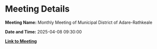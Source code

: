 # Meeting Details

**Meeting Name:** Monthly Meeting of Municipal District of Adare-Rathkeale

**Date and Time:** 2025-04-08 09:30:00

**[Link to Meeting](https://www.limerick.ie/council/whats-on/monthly-meeting-of-municipal-district-of-adare-rathkeale-14)**
